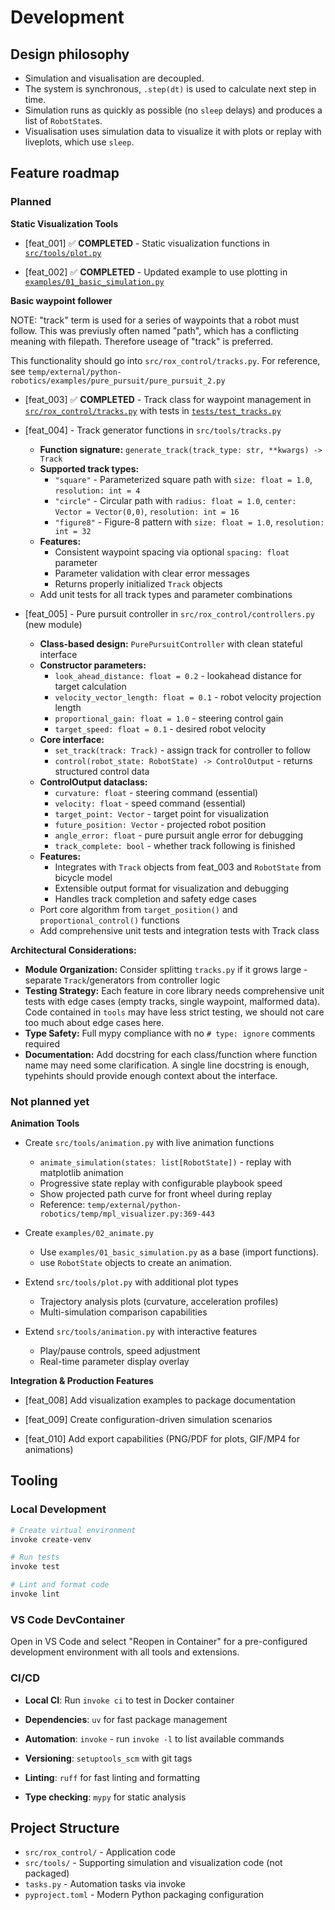 # Development

## Design philosophy

* Simulation and visualisation are decoupled.
* The system is synchronous, `.step(dt)` is used to calculate next step in time.
* Simulation runs as quickly as possible (no `sleep` delays) and produces a list of `RobotState`s.
* Visualisation uses simulation data to visualize it with plots or replay with liveplots, which use `sleep`.

## Feature roadmap

### Planned
**Static Visualization Tools**

* [feat_001] ✅ **COMPLETED** - Static visualization functions in [`src/tools/plot.py`](src/tools/plot.py)

* [feat_002] ✅ **COMPLETED** - Updated example to use plotting in [`examples/01_basic_simulation.py`](examples/01_basic_simulation.py)

**Basic waypoint follower**

NOTE: "track" term is used for a series of waypoints that a robot must follow. This was previusly
often named "path", which has a conflicting meaning with filepath. Therefore useage of "track" is preferred.

This functionality should go into `src/rox_control/tracks.py`.
For reference, see `temp/external/python-robotics/examples/pure_pursuit/pure_pursuit_2.py`

* [feat_003] ✅ **COMPLETED** - Track class for waypoint management in [`src/rox_control/tracks.py`](src/rox_control/tracks.py) with tests in [`tests/test_tracks.py`](tests/test_tracks.py)

* [feat_004] - Track generator functions in `src/tools/tracks.py`
    - **Function signature:** `generate_track(track_type: str, **kwargs) -> Track`
    - **Supported track types:**
      - `"square"` - Parameterized square path with `size: float = 1.0`, `resolution: int = 4`
      - `"circle"` - Circular path with `radius: float = 1.0`, `center: Vector = Vector(0,0)`, `resolution: int = 16`
      - `"figure8"` - Figure-8 pattern with `size: float = 1.0`, `resolution: int = 32`
    - **Features:**
      - Consistent waypoint spacing via optional `spacing: float` parameter
      - Parameter validation with clear error messages
      - Returns properly initialized `Track` objects
    - Add unit tests for all track types and parameter combinations

* [feat_005] - Pure pursuit controller in `src/rox_control/controllers.py` (new module)
    - **Class-based design:** `PurePursuitController` with clean stateful interface
    - **Constructor parameters:**
      - `look_ahead_distance: float = 0.2` - lookahead distance for target calculation
      - `velocity_vector_length: float = 0.1` - robot velocity projection length
      - `proportional_gain: float = 1.0` - steering control gain
      - `target_speed: float = 0.1` - desired robot velocity
    - **Core interface:**
      - `set_track(track: Track)` - assign track for controller to follow
      - `control(robot_state: RobotState) -> ControlOutput` - returns structured control data
    - **ControlOutput dataclass:**
      - `curvature: float` - steering command (essential)
      - `velocity: float` - speed command (essential)
      - `target_point: Vector` - target point for visualization
      - `future_position: Vector` - projected robot position
      - `angle_error: float` - pure pursuit angle error for debugging
      - `track_complete: bool` - whether track following is finished
    - **Features:**
      - Integrates with `Track` objects from feat_003 and `RobotState` from bicycle model
      - Extensible output format for visualization and debugging
      - Handles track completion and safety edge cases
    - Port core algorithm from `target_position()` and `proportional_control()` functions
    - Add comprehensive unit tests and integration tests with Track class

**Architectural Considerations:**
- **Module Organization:** Consider splitting `tracks.py` if it grows large - separate `Track`/generators from controller logic
- **Testing Strategy:** Each feature in core library needs comprehensive unit tests with edge cases (empty tracks, single waypoint, malformed data). Code contained in `tools` may have less strict testing, we should not care too much about edge cases here.
- **Type Safety:** Full mypy compliance with no `# type: ignore` comments required
- **Documentation:** Add docstring for each class/function where function name may need some clarification. A single line docstring is enough, typehints should provide enough context about the interface.



### Not planned yet

**Animation Tools**

* Create `src/tools/animation.py` with live animation functions
    - `animate_simulation(states: list[RobotState])` - replay with matplotlib animation
    - Progressive state replay with configurable playbook speed
    - Show projected path curve for front wheel during replay
    - Reference: `temp/external/python-robotics/temp/mpl_visualizer.py:369-443`


* Create `examples/02_animate.py`
    - Use `examples/01_basic_simulation.py` as a base (import functions).
    - use `RobotState` objects to create an animation.



*  Extend `src/tools/plot.py` with additional plot types
    - Trajectory analysis plots (curvature, acceleration profiles)
    - Multi-simulation comparison capabilities

* Extend `src/tools/animation.py` with interactive features
    - Play/pause controls, speed adjustment
    - Real-time parameter display overlay

**Integration & Production Features**

* [feat_008] Add visualization examples to package documentation

* [feat_009] Create configuration-driven simulation scenarios

* [feat_010] Add export capabilities (PNG/PDF for plots, GIF/MP4 for animations)


## Tooling

### Local Development
```bash
# Create virtual environment
invoke create-venv

# Run tests
invoke test

# Lint and format code
invoke lint
```

### VS Code DevContainer
Open in VS Code and select "Reopen in Container" for a pre-configured development environment with all tools and extensions.

### CI/CD

* **Local CI**: Run `invoke ci` to test in Docker container


* **Dependencies**: `uv` for fast package management
* **Automation**: `invoke` - run `invoke -l` to list available commands
* **Versioning**: `setuptools_scm` with git tags
* **Linting**: `ruff` for fast linting and formatting
* **Type checking**: `mypy` for static analysis

## Project Structure

* `src/rox_control/` - Application code
* `src/tools/` - Supporting simulation and visualization code (not packaged)
* `tasks.py` - Automation tasks via invoke
* `pyproject.toml` - Modern Python packaging configuration

